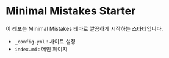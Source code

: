 # Minimal Mistakes Starter

이 레포는 Minimal Mistakes 테마로 깔끔하게 시작하는 스타터입니다.

- `_config.yml` : 사이트 설정
- `index.md` : 메인 페이지
